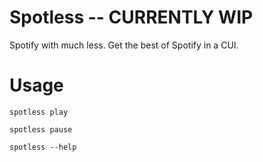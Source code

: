 # Spotless -- CURRENTLY WIP
Spotify with much less. Get the best of Spotify in a CUI.

# Usage
```
spotless play
```

```
spotless pause
```

```
spotless --help
```
